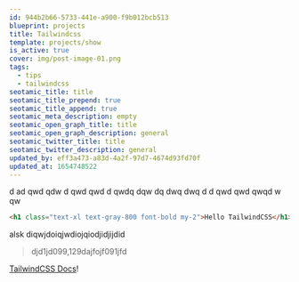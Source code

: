 ```yaml
---
id: 944b2b66-5733-441e-a900-f9b012bcb513
blueprint: projects
title: Tailwindcss
template: projects/show
is_active: true
cover: img/post-image-01.png
tags:
  - tips
  - tailwindcss
seotamic_title: title
seotamic_title_prepend: true
seotamic_title_append: true
seotamic_meta_description: empty
seotamic_open_graph_title: title
seotamic_open_graph_description: general
seotamic_twitter_title: title
seotamic_twitter_description: general
updated_by: eff3a473-a83d-4a2f-97d7-4674d93fd70f
updated_at: 1654748522
---
```

d ad qwd qdw 
d qwd qwd 
d qwdq dqw dq dwq dwq d
d qwd qwd qwqd w qw

```html
<h1 class="text-xl text-gray-800 font-bold my-2">Hello TailwindCSS</h1>
```

alsk diqwjdoiqjwdiojqiodjidjijdid

> djd1jd099,129dajfojf091jfd

[TailwindCSS Docs](https://tailwindcss.com)!